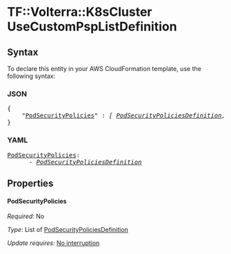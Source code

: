 # TF::Volterra::K8sCluster UseCustomPspListDefinition

## Syntax

To declare this entity in your AWS CloudFormation template, use the following syntax:

### JSON

<pre>
{
    "<a href="#podsecuritypolicies" title="PodSecurityPolicies">PodSecurityPolicies</a>" : <i>[ <a href="podsecuritypoliciesdefinition.md">PodSecurityPoliciesDefinition</a>, ... ]</i>
}
</pre>

### YAML

<pre>
<a href="#podsecuritypolicies" title="PodSecurityPolicies">PodSecurityPolicies</a>: <i>
      - <a href="podsecuritypoliciesdefinition.md">PodSecurityPoliciesDefinition</a></i>
</pre>

## Properties

#### PodSecurityPolicies

_Required_: No

_Type_: List of <a href="podsecuritypoliciesdefinition.md">PodSecurityPoliciesDefinition</a>

_Update requires_: [No interruption](https://docs.aws.amazon.com/AWSCloudFormation/latest/UserGuide/using-cfn-updating-stacks-update-behaviors.html#update-no-interrupt)

